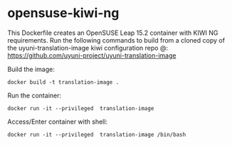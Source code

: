 # opensuse-kiwi-ng

This Dockerfile creates an OpenSUSE Leap 15.2 container with KIWI NG requirements. Run the following commands to build from a cloned copy of the uyuni-translation-image kiwi configuration repo @: https://github.com/uyuni-project/uyuni-translation-image


Build the image: 

```docker build -t translation-image .```

Run the container:

```docker run -it --privileged  translation-image```

Access/Enter container with shell: 

```docker run -it --privileged  translation-image /bin/bash``` 
